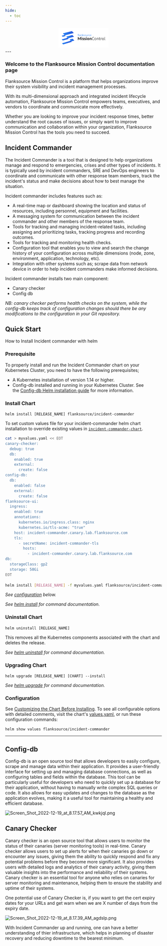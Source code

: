 ```yaml
---
hide:
  - toc
---
```


<div align="center"> <img src="images/flanksource.svg" height="64px"></img></div>
---

### Welcome to the Flanksource Mission Control documentation page

Flanksource Mission Control is a platform that helps organizations improve their system visibility and incident management processes.

With its multi-dimensional approach and integrated incident lifecycle automation, Flanksource Mission Control empowers teams, executives, and vendors to coordinate and communicate more effectively.

Whether you are looking to improve your incident response times, better understand the root causes of issues, or simply want to improve communication and collaboration within your organization, Flanksource Mission Control has the tools you need to succeed.

## Incident Commander

The Incident Commander is a tool that is designed to help organizations manage and respond to emergencies, crises and other types of incidents. It is typically used by incident commanders, SRE and DevOps engineers to coordinate and communicate with other response team members, track the incident's status and make decisions about how to best manage the situation.

Incident commander includes features such as:

- A real-time map or dashboard showing the location and status of resources, including personnel, equipment and facilities.
- A messaging system for communication between the incident commander and other members of the response team.
- Tools for tracking and managing incident-related tasks, including assigning and prioritizing tasks, tracking progress and recording outcomes.
- Tools for tracking and monitoring health checks.
- Configuration tool that enables you to view and search the change history of your configuration across multiple dimensions (node, zone, environment, application, technology, etc).
- Integration with other systems such as; scrape data from network device in order to help incident commanders make informed decisions.

Incident commander installs two main component:

- Canary checker
- Config db

*NB: canary checker performs health checks on the system, while the config-db keeps track of configuration changes should there be any modifications to the configuration in your Git repository.*

## Quick Start

How to Install Incident commander with helm

### Prerequisite

To properly install and run the Incident Commander chart on your Kubernetes Cluster, you need to have the following prerequisites;

- A Kubernetes installation of version 1.14 or higher.
- Config-db installed and running in your Kubernetes Cluster. See the [Config-db Helm installation guide](https://candid-bunny-c77dca.netlify.app/installation/config-db/tutorials/install-helm) for more information.

### Install Chart

```console
helm install [RELEASE_NAME] flanksource/incident-commander
```

To set custom values file for your incident-commander helm chart installation to override existing values in [`incident-commander-chart`](https://github.com/flanksource/incident-commander-chart/blob/main/chart/values.yaml).

```bash
cat > myvalues.yaml << EOT
canary-checker:
  debug: true
  db:
    enabled: true
    external:
      create: false
config-db:
  db:
    enabled: false
    external:
      create: false
flanksource-ui:
  ingress:
    enabled: true
    annotations:
      kubernetes.io/ingress.class: nginx
      kubernetes.io/tls-acme: "true"
    host: incident-commander.canary.lab.flanksource.com
    tls:
      - secretName: incident-commander-tls
        hosts:
          - incident-commander.canary.lab.flanksource.com
db:
  storageClass: gp2
  storage: 50Gi       
EOT

helm install [RELEASE_NAME] -f myvalues.yaml flanksource/incident-commander
```

_See [configuration](#configuration) below._

_See [helm install](https://helm.sh/docs/helm/helm_install/) for command documentation._

### Uninstall Chart

```console
helm uninstall [RELEASE_NAME]
```

This removes all the Kubernetes components associated with the chart and deletes the release.

_See [helm uninstall](https://helm.sh/docs/helm/helm_uninstall/) for command documentation._

### Upgrading Chart

```console
helm upgrade [RELEASE_NAME] [CHART] --install
```

_See [helm upgrade](https://helm.sh/docs/helm/helm_upgrade/) for command documentation._

### Configuration

See [Customizing the Chart Before Installing](https://helm.sh/docs/intro/using_helm/#customizing-the-chart-before-installing). To see all configurable options with detailed comments, visit the chart's [values.yaml](https://github.com/flanksource/config-db/blob/main/chart/values.yaml), or run these configuration commands:

```console
helm show values flanksource/incident-commander
```

---

## Config-db

Config-db is an open source tool that allows developers to easily configure, scrape and manage data within their application.  It provides a user-friendly interface for setting up and managing database connections, as well as configuring tables and fields within the database. This tool can be particularly useful for developers who need to quickly set up a database for their application, without having to manually write complex SQL queries or code. It also allows for easy updates and changes to the database as the application evolves, making it a useful tool for maintaining a healthy and efficient database.

![Screen_Shot_2022-12-19_at_8.17.57_AM_kwkjql.png](https://res.cloudinary.com/dbm8wg3bn/image/upload/v1671528375/Screen_Shot_2022-12-19_at_8.17.57_AM_kwkjql.png)

## Canary Checker

Canary checker is an open source tool that allows users to monitor the status of their canaries (server monitoring tools) in real-time. Canary checker allows users to set up alerts for when their canaries go down or encounter any issues, giving them the ability to quickly respond and fix any potential problems before they become more significant. It also provides users with detailed logs and analytics of their canary activity, giving them valuable insights into the performance and reliability of their systems. Canary checker is an essential tool for anyone who relies on canaries for server monitoring and maintenance, helping them to ensure the stability and uptime of their systems.

One potential use of Canary Checker is, if you want to get the cert expiry dates for your URLs and get warn when we are X number of days from the expiry date.

![Screen_Shot_2022-12-19_at_8.17.39_AM_agdslp.png](https://res.cloudinary.com/dbm8wg3bn/image/upload/v1671528375/Screen_Shot_2022-12-19_at_8.17.57_AM_kwkjql.png)

With Incident Commander up and running, one can have a better understanding of thier infrastructure, which helps in planning of disaster recovery and reducing downtime to the bearest minimum.
